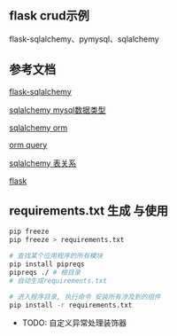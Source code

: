 ## flask crud示例

flask-sqlalchemy、pymysql、sqlalchemy

## 参考文档

[flask-sqlalchemy](https://flask-sqlalchemy.readthedocs.io/en/stable/api/)



[sqlalchemy mysql数据类型](https://docs.sqlalchemy.org/en/20/dialects/mysql.html#mysql-data-types)

[sqlalchemy  orm](https://docs.sqlalchemy.org/en/20/orm/)

[orm query](https://docs.sqlalchemy.org/en/20/orm/queryguide/query.html#sqlalchemy.orm.Query)

[sqlalchemy 表关系](https://docs.sqlalchemy.org/en/20/orm/relationships.html)

[flask](https://dormousehole.readthedocs.io/en/latest/index.html#api)



## requirements.txt 生成 与使用

``` bash
pip freeze
pip freeze > requirements.txt

# 查找某个应用程序的所有模块
pip install pipreqs
pipreqs ./ # 根目录
# 自动生成requirements.txt 

# 进入程序目录, 执行命令 安装所有涉及到的组件
pip install -r requirements.txt
```





- TODO: 自定义异常处理装饰器